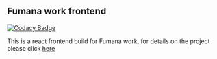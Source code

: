 ## Fumana work frontend

[![Codacy Badge](https://api.codacy.com/project/badge/Grade/c14baf46a1f549df92aea809b94083d2)](https://app.codacy.com/gh/BuildForSDGCohort2/Team-258-group-a-frontend-react?utm_source=github.com&utm_medium=referral&utm_content=BuildForSDGCohort2/Team-258-group-a-frontend-react&utm_campaign=Badge_Grade_Dashboard)

This is a react frontend build for Fumana work, for details on the project please click [here](https://github.com/BuildForSDGCohort2/Team-258-group-a-frontend/blob/master/README.md)
